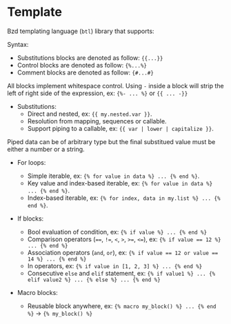 # Template

Bzd templating language (`btl`) library that supports:

Syntax:

- Substitutions blocks are denoted as follow: `{{...}}`
- Control blocks are denoted as follow: `{%...%}`
- Comment blocks are denoted as follow: `{#...#}`

All blocks implement whitespace control. Using `-` inside a block will strip the left of right side of the expression,
ex: `{%- ... %}` or `{{ ... -}}`

- Substitutions:
  - Direct and nested, ex: `{{ my.nested.var }}`.
  - Resolution from mapping, sequences or callable.
  - Support piping to a callable, ex: `{{ var | lower | capitalize }}`.

Piped data can be of arbitrary type but the final substitued value must be either a number or a string.

- For loops:

  - Simple iterable, ex: `{% for value in data %} ... {% end %}`.
  - Key value and index-based iterable, ex: `{% for value in data %} ... {% end %}`.
  - Index-based iterable, ex: `{% for index, data in my.list %} ... {% end %}`.

- If blocks:

  - Bool evaluation of condition, ex: `{% if value %} ... {% end %}`
  - Comparison operators (`==`, `!=`, `<`, `>`, `>=`, `<=`), ex: `{% if value == 12 %} ... {% end %}`
  - Association operators (`and`, `or`), ex: `{% if value == 12 or value == 14 %} ... {% end %}`
  - In operators, ex: `{% if value in [1, 2, 3] %} ... {% end %}`
  - Consecutive `else` and `elif` statement, ex: `{% if value1 %} ... {% elif value2 %} ... {% else %} ... {% end %}`

- Macro blocks:
  - Reusable block anywhere, ex: `{% macro my_block() %} ... {% end %}` -> `{% my_block() %}`
